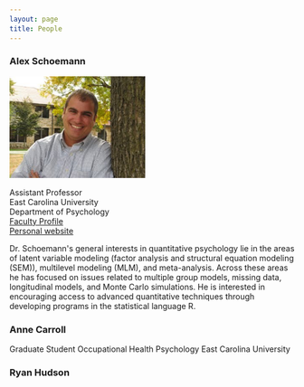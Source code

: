 ```yaml
---
layout: page
title: People
---
```


### Alex Schoemann
<img src="https://raw.githubusercontent.com/schoam4/schoam4.github.io/master/public/Alex%20Schoemann.jpg" width="240" height="180" />

Assistant Professor<br>
East Carolina University<br>
Department of Psychology<br>
[Faculty Profile](http://www.ecu.edu/psyc/schoemann.cfm)<br>
[Personal website](https://sites.google.com/site/alexandermschoemann)<br>

Dr. Schoemann's general interests in quantitative psychology lie in the areas of latent variable modeling (factor analysis and structural equation modeling (SEM)), multilevel modeling (MLM), and meta-analysis. Across these areas he has focused on issues related to multiple group models, missing data, longitudinal models, and Monte Carlo simulations. He is interested in encouraging access to advanced quantitative techniques through developing programs in the statistical language R. 

### Anne Carroll
Graduate Student Occupational Health Psychology
East Carolina University


### Ryan Hudson

